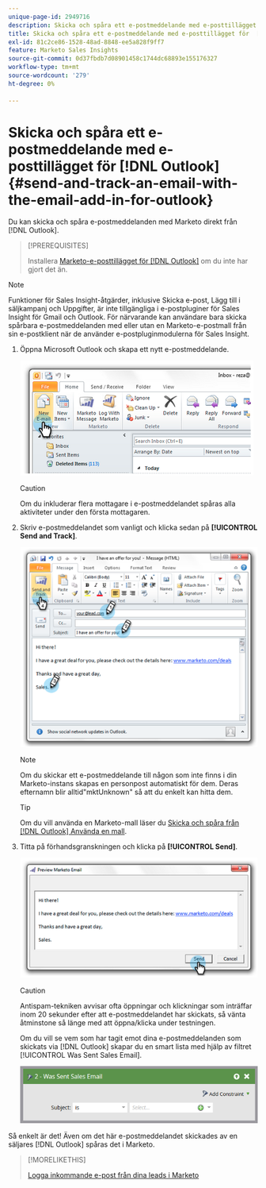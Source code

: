```yaml
---
unique-page-id: 2949716
description: Skicka och spåra ett e-postmeddelande med e-posttillägget för  [!DNL Outlook] - Marketo Docs - produktdokumentation
title: Skicka och spåra ett e-postmeddelande med e-posttillägget för  [!DNL Outlook]
exl-id: 81c2ce86-1528-48ad-8848-ee5a828f9ff7
feature: Marketo Sales Insights
source-git-commit: 0d37fbdb7d08901458c1744dc68893e155176327
workflow-type: tm+mt
source-wordcount: '279'
ht-degree: 0%

---
```


# Skicka och spåra ett e-postmeddelande med e-posttillägget för [!DNL Outlook] {#send-and-track-an-email-with-the-email-add-in-for-outlook}

Du kan skicka och spåra e-postmeddelanden med Marketo direkt från [!DNL Outlook].

>[!PREREQUISITES]
>
>Installera [Marketo-e-posttillägget för [!DNL Outlook]](/help/marketo/product-docs/marketo-sales-insight/msi-outlook-plugin/install-the-marketo-email-add-in-for-outlook-with-a-registration-code.md) om du inte har gjort det än.

>[!NOTE]
>
>Funktioner för Sales Insight-åtgärder, inklusive Skicka e-post, Lägg till i säljkampanj och Uppgifter, är inte tillgängliga i e-postpluginer för Sales Insight för Gmail och Outlook. För närvarande kan användare bara skicka spårbara e-postmeddelanden med eller utan en Marketo-e-postmall från sin e-postklient när de använder e-postpluginmodulerna för Sales Insight.

1. Öppna Microsoft Outlook och skapa ett nytt e-postmeddelande.

   ![](assets/image2014-9-23-16-3a6-3a46.png)

   >[!CAUTION]
   >
   >Om du inkluderar flera mottagare i e-postmeddelandet spåras alla aktiviteter under den första mottagaren.

1. Skriv e-postmeddelandet som vanligt och klicka sedan på **[!UICONTROL Send and Track]**.

   ![](assets/image2014-9-23-16-3a7-3a1.png)

   >[!NOTE]
   >
   >Om du skickar ett e-postmeddelande till någon som inte finns i din Marketo-instans skapas en personpost automatiskt för dem. Deras efternamn blir alltid&quot;mktUnknown&quot; så att du enkelt kan hitta dem.

   >[!TIP]
   >
   >Om du vill använda en Marketo-mall läser du [Skicka och spåra från [!DNL Outlook] Använda en mall](/help/marketo/product-docs/marketo-sales-insight/msi-outlook-plugin/send-and-track-from-outlook-using-a-marketo-template.md).

1. Titta på förhandsgranskningen och klicka på **[!UICONTROL Send]**.

   ![](assets/image2014-9-23-16-3a7-3a13.png)

   >[!CAUTION]
   >
   >Antispam-tekniken avvisar ofta öppningar och klickningar som inträffar inom 20 sekunder efter att e-postmeddelandet har skickats, så vänta åtminstone så länge med att öppna/klicka under testningen.

   Om du vill se vem som har tagit emot dina e-postmeddelanden som skickats via [!DNL Outlook] skapar du en smart lista med hjälp av filtret [!UICONTROL Was Sent Sales Email].

   ![](assets/was-sent-sales-email.png)

Så enkelt är det! Även om det här e-postmeddelandet skickades av en säljares [!DNL Outlook] spåras det i Marketo.

>[!MORELIKETHIS]
>
>[Logga inkommande e-post från dina leads i Marketo](/help/marketo/product-docs/marketo-sales-insight/using-msi/log-inbound-mail-from-your-leads-in-marketo.md)
